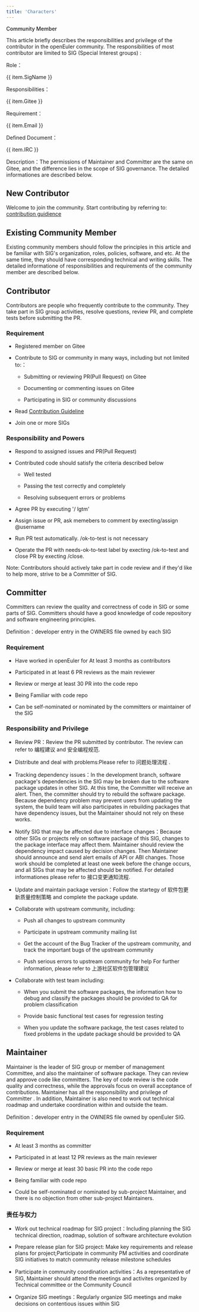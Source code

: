 ```yaml
---
title: 'Characters'
---
```


<script setup lang="ts">
import { computed } from 'vue';
import useWindowResize from '@/components/hooks/useWindowResize';
import BannerLevel2 from '@/components/BannerLevel2.vue'
import banner from '@/assets/banner/banner-sig.png';
import illustration from '@/assets/illustrations/sig-role.png';
const tableData = [
  {
    SigName: 'Contributor',
    Gitee: 'Contributors of the project',
    IRC: 'Registered members on Gitee'
  },
  {
    SigName: 'Committer',
    Gitee: 'Review and approve the contributions submitted',
    Email: 'Frequently contributing to SIG, experienced,and willing to undertake review work',
    IRC: 'developer entry in the OWNERS file owned by openEuler SIG。'
  },
  {
    SigName: 'Maintainer',
    Gitee: 'Owner of the project',
    Email: 'Experienced, responsible, outstanding technologies and management skills',
    IRC: 'developer entry in the OWNERS file owned by openEuler SIG'
  }
]
const screenWidth = useWindowResize();
const isMobile = computed(() => {
  return screenWidth.value <= 768 ? true : false;
});
</script>

<ClientOnly>
  <BannerLevel2
    :background-image="banner"
    background-text="SIG"
    title="Role Description"
    :illustration="illustration"
  />
</ClientOnly>

<div :class="['markdown', isMobile ? 'markdown-mo' : '']">

<div class="top">Community Member</div>

This article briefly describes the responsibilities and privilege of the contributor in the openEuler community. The responsibilities of most contributor are limited to SIG (Special Interest groups) :

<OTable :data="tableData" v-show="!isMobile" class="duty-table">
  <OTableColumn prop="SigName" label="Role"/>
  <OTableColumn prop="Gitee" label="Responsibilities"/>
  <OTableColumn prop="Email" label="Requirement"/>
  <OTableColumn prop="IRC" label="Defined Document"/>
</OTable>

<div class="mo-card" v-show="isMobile">
  <div
    v-for="(item,index) in tableData"
    :key="item.SigName"
    :class="['mo-card-item', index === 1 ? 'mo-card-middle' : 'mo-card-sides' ]">
    <div class="mo-card-item-text">
      <p class="text-title">Role：</p>
      <p class="text-content">{{ item.SigName }}</p>
    </div>
    <div class="mo-card-item-text">
      <p class="text-title">Responsibilities：</p>
      <p class="text-content">{{ item.Gitee }}</p>
    </div>
    <div class="mo-card-item-text">
      <p class="text-title">Requirement：</p>
      <p class="text-content">{{ item.Email }}</p>
    </div>
    <div class="mo-card-item-text">
      <p class="text-title">Defined Document：</p>
      <p class="text-content">{{ item.IRC }}</p>
    </div>
  </div>
</div>

Description：The permissions of Maintainer and Committer are the same on Gitee, and the difference lies in the scope of SIG governance. The detailed informationes are described below.

## New Contributor

Welcome to join the community. Start contributing by referring to:
<a href="https://gitee.com/openeuler/community/blob/master/zh/contributors/README.md" class="link">contribution guidience</a>

## Existing Community Member

Existing community members should follow the principles in this article and be familiar with SIG's organization, roles, policies, software, and etc. At the same time, they should have corresponding technical and writing skills. The detailed informatione of responsibilities and requirements of the community member are described below.

## Contributor

Contributors are people who frequently contribute to the community. They take part in SIG group activities, resolve questions, review PR, and complete tests before submitting the PR.

### Requirement

- Registered member on Gitee

- Contribute to SIG or community in many ways, including but not limited to:：

  - Submitting or reviewing PR(Pull Request) on Gitee

  - Documenting or commenting issues on Gitee
  - Participating in SIG or community discussions

- Read
  <a href="https://gitee.com/openeuler/community/blob/master/zh/contributors/README.md" class="link">Contribution Guideline</a>
- Join one or more SIGs

### Responsibility and Powers

- Respond to assigned issues and PR(Pull Request)

- Contributed code should satisfy the criteria described below

  - Well tested

  - Passing the test correctly and completely
  - Resolving subsequent errors or problems

- Agree PR by executing '/ lgtm'
- Assign issue or PR, ask memebers to comment by execting/assign @username
- Run PR test automatically. /ok-to-test is not necessary
- Operate the PR with needs-ok-to-test label by execting /ok-to-test and close PR by execting /close.

Note: Contributors should actively take part in code review and if they'd like to help more, strive to be a Committer of SIG.

## Committer

Committers can review the quality and correctness of code in SIG or some parts of SIG. Committers should have a good knowledge of code repository and software engineering principles.

Definition：developer entry in the OWNERS file owned by each SIG

### Requirement

- Have worked in openEuler for At least 3 months as contributors

- Participated in at least 6 PR reviews as the main reviewer
- Review or merge at least 30 PR into the code repo
- Being Familiar with code repo
- Can be self-nominated or nominated by the committers or maintainer of the SIG

### Responsibility and Privilege

- Review PR：Review the PR submitted by contributor. The review can refer to 编程建议 and 安全编程规范.

- Distribute and deal with problems:Please refer to 问题处理流程 .
- Tracking dependency issues：In the development branch, software package's dependencies in the SIG may be broken due to the software package updates in other SIG. At this time, the Committer will receive an alert. Then, the committer should try to rebuild the software package. Because dependency problem may prevent users from updating the system, the build team will also participates in rebuilding packages that have dependency issues, but the Maintainer should not rely on these works.
- Notify SIG that may be affected due to interface changes：Because other SIGs or projects rely on software package of this SIG, changes to the package interface may affect them. Maintainer should review the dependency impact caused by decision changes. Then Maintainer should announce and send alert emails of API or ABI changes. Those work should be completed at least one week before the change occurs, and all SIGs that may be affected should be notified. For detailed informationes please refer to 接口变更通知流程.
- Update and maintain package version：Follow the startegy of 软件包更新质量控制策略 and complete the package update.
- Collaborate with upstream community, including:

  - Push all changes to upstream community

  - Participate in upstream community mailing list
  - Get the account of the Bug Tracker of the upstream community, and track the important bugs of the upstream community
  - Push serious errors to upstream community for help For further information, please refer to 上游社区软件包管理建议

- Collaborate with test team including:

  - When you submit the software packages, the information how to debug and classify the packages should be provided to QA for problem classification

  - Provide basic functional test cases for regression testing
  - When you update the software package, the test cases related to fixed problems in the update package should be provided to QA

## Maintainer

Maintainer is the leader of SIG group or member of management Committee, and also the maintainer of software package. They can review and approve code like committers. The key of code review is the code quality and correctness, while the approvals focus on overall acceptance of contributions. Maintainer has all the responsibility and privilege of Committer . In addition, Maintainer is also need to work out technical roadmap and undertake coordination within and outside the team.

Definition：developer entry in the OWNERS file owned by openEuler SIG.

### Requirement

- At least 3 months as committer

- Participated in at least 12 PR reviews as the main reviewer
- Review or merge at least 30 basic PR into the code repo
- Being familiar with code repo
- Could be self-nominated or nominated by sub-project Maintainer, and there is no objection from other sub-project Maintainers.

### 责任与权力

- Work out technical roadmap for SIG project：Including planning the SIG technical direction, roadmap, solution of software architecture evolution

- Prepare release plan for SIG project: Make key requirements and release plans for project;Participate in community PM activities and coordinate SIG initiatives to match community release milestone schedules
- Participate in community coordination activities：As a representative of SIG, Maintainer should attend the meetings and activites organized by Technical committee or the Community Council
- Organize SIG meetings：Regularly organize SIG meetings and make decisions on contentious issues within SIG


</div>

<style scoped lang="scss">
  .markdown {
    margin-top: var(--o-spacing-h1);
  }
  .markdown-mo {
    margin-top: var(--o-spacing-h2);
    padding: var(--o-spacing-h5);
  }
  .top {
    font-size: var(--o-font-size-h7);
    font-weight: 500;
    color: var(--e-color-text1);
    line-height: var(--o-line-height-h7);
  }
  .duty-table {
    margin-top: var(--o-spacing-h4);
    margin-bottom: var(--o-spacing-h5);
    box-shadow: none;
    :deep(.el-table__header) {
      tr {
        border: none;
      }
    }
    :deep(.el-table__body) {
      border-collapse: separate;
    }
  }
  .link {
    color: var(--e-color-brand1);
  }
  .mo-card {
    margin: var(--o-spacing-h4) 0;
    &-item {
      padding: var(--o-spacing-h5);
      &-text {
        display: flex;
        .text-title {
          white-space:nowrap;
        }
        .text-content {
          color: var(--e-color-text4);
        }
      }
    }
    &-sides {
      background-color: var(--e-color-bg1);
    }
  }
</style>
